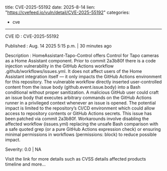  
title: CVE-2025-55192
date: 2025-8-14
lien: "https://cvefeed.io/vuln/detail/CVE-2025-55192"
categories:
  - cve
---

CVE ID : CVE-2025-55192

Published :  Aug. 14
2025
5:15 p.m. | 30 minutes ago

Description : HomeAssistant-Tapo-Control offers Control for Tapo cameras as a Home Assistant component. Prior to commit 2a3b80f
there is a code injection vulnerability in the GitHub Actions workflow .github/workflows/issues.yml. It does not affect users of the Home Assistant integration itself — it only impacts the GitHub Actions environment for this repository. The vulnerable workflow directly inserted user-controlled content from the issue body (github.event.issue.body) into a Bash conditional without proper sanitization. A malicious GitHub user could craft an issue body that executes arbitrary commands on the GitHub Actions runner in a privileged context whenever an issue is opened. The potential impact is limited to the repository’s CI/CD environment
which could allow access to repository contents or GitHub Actions secrets. This issue has been patched via commit 2a3b80f. Workarounds involve disabling the affected workflow (issues.yml)
replacing the unsafe Bash comparison with a safe quoted grep (or a pure GitHub Actions expression check)
or ensuring minimal permissions in workflows (permissions: block) to reduce possible impact.

Severity: 0.0 | NA

Visit the link for more details
such as CVSS details
affected products
timeline
and more...
